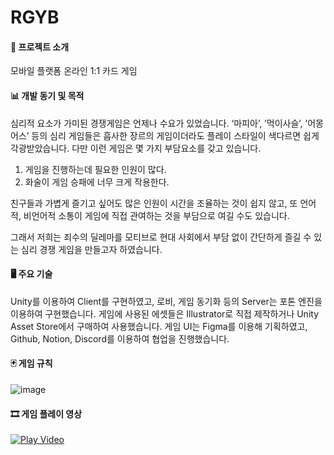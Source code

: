 # RGYB

#### 📱 프로젝트 소개
모바일 플랫폼 온라인 1:1 카드 게임
<br>
#### 📊 개발 동기 및 목적
심리적 요소가 가미된 경쟁게임은 언제나 수요가
있었습니다. ‘마피아’, ’먹이사슬’, ’어몽어스’ 등의 심리
게임들은 흡사한 장르의 게임이더라도 플레이 스타일이
색다르면 쉽게 각광받았습니다.
다만 이런 게임은 몇 가지 부담요소를 갖고 있습니다.

1. 게임을 진행하는데 필요한 인원이 많다.
2. 화술이 게임 승패에 너무 크게 작용한다.

친구들과 가볍게 즐기고 싶어도 많은 인원이 시간을 조율하는 것이 쉽지 않고, 또 언어적, 비언어적 소통이 게임에 직접 관여하는 것을 부담으로 여길 수도 있습니다.

그래서 저희는 죄수의 딜레마를 모티브로 현대 사회에서
부담 없이 간단하게 즐길 수 있는 심리 경쟁 게임을
만들고자 하였습니다.


#### 🖥️ 주요 기술
Unity를 이용하여 Client를 구현하였고, 로비, 게임 동기화 등의 Server는 포톤 엔진을 이용하여 구현했습니다. 게임에 사용된 에셋들은 Illustrator로 직접 제작하거나 Unity Asset Store에서 구매하여 사용했습니다. 게임 UI는 Figma를 이용해 기획하였고, Github, Notion, Discord를 이용하여 협업을 진행했습니다.
<br>
#### 🃏 게임 규칙
![image](https://user-images.githubusercontent.com/71825731/206973230-36a6e571-0199-437b-9092-69a0251f2dfb.png)
<br>
#### 🎞️ 게임 플레이 영상
[![Play Video](https://img.youtube.com/vi/zytNx__qd9o/0.jpg)](https://www.youtube.com/watch?v=zytNx__qd9o)


